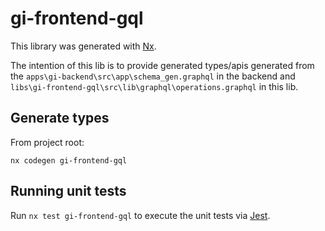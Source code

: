 # gi-frontend-gql

This library was generated with [Nx](https://nx.dev).

The intention of this lib is to provide generated types/apis generated from the `apps\gi-backend\src\app\schema_gen.graphql` in the backend and `libs\gi-frontend-gql\src\lib\graphql\operations.graphql` in this lib.

## Generate types

From project root:

```
nx codegen gi-frontend-gql
```

## Running unit tests

Run `nx test gi-frontend-gql` to execute the unit tests via [Jest](https://jestjs.io).
